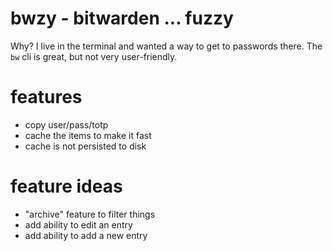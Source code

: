 # bwzy - bitwarden ... fuzzy

Why? I live in the terminal and wanted a way to get to passwords there. The `bw` cli is great, but not very user-friendly.

# features
- copy user/pass/totp
- cache the items to make it fast
- cache is not persisted to disk

# feature ideas
- "archive" feature to filter things
- add ability to edit an entry
- add ability to add a new entry
